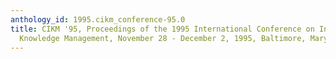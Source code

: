```yaml
---
anthology_id: 1995.cikm_conference-95.0
title: CIKM '95, Proceedings of the 1995 International Conference on Information and
  Knowledge Management, November 28 - December 2, 1995, Baltimore, Maryland, USA
---
```

